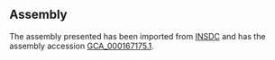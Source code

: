 
Assembly
--------

The assembly presented has been imported from 
[INSDC](http://www.insdc.org) and has the assembly accession
[GCA\_000167175.1](http://www.ebi.ac.uk/ena/data/view/GCA_000167175.1).


